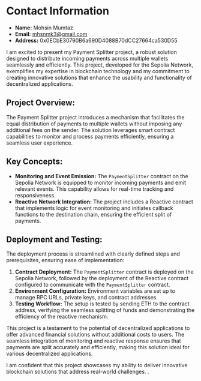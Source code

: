 
# Contact Information
- **Name:** Mohsin Mumtaz
- **Email:** mhsnmk3@gmail.com
- **Address:** 0x0ECbE30790B6a690D4088B70dCC27664ca530D55


I am excited to present my Payment Splitter project, a robust solution designed to distribute incoming payments across multiple wallets seamlessly and efficiently. This project, developed for the Sepolia Network, exemplifies my expertise in blockchain technology and my commitment to creating innovative solutions that enhance the usability and functionality of decentralized applications.

## Project Overview:

The Payment Splitter project introduces a mechanism that facilitates the equal distribution of payments to multiple wallets without imposing any additional fees on the sender. The solution leverages smart contract capabilities to monitor and process payments efficiently, ensuring a seamless user experience.

## Key Concepts:

- **Monitoring and Event Emission:** The `PaymentSplitter` contract on the Sepolia Network is equipped to monitor incoming payments and emit relevant events. This capability allows for real-time tracking and responsiveness.
- **Reactive Network Integration:** The project includes a Reactive contract that implements logic for event monitoring and initiates callback functions to the destination chain, ensuring the efficient split of payments.

## Deployment and Testing:

The deployment process is streamlined with clearly defined steps and prerequisites, ensuring ease of implementation:

1. **Contract Deployment:** The `PaymentSplitter` contract is deployed on the Sepolia Network, followed by the deployment of the Reactive contract configured to communicate with the `PaymentSplitter` contract.
2. **Environment Configuration:** Environment variables are set up to manage RPC URLs, private keys, and contract addresses.
3. **Testing Workflow:** The setup is tested by sending ETH to the contract address, verifying the seamless splitting of funds and demonstrating the efficiency of the reactive mechanism.

This project is a testament to the potential of decentralized applications to offer advanced financial solutions without additional costs to users. The seamless integration of monitoring and reactive response ensures that payments are split accurately and efficiently, making this solution ideal for various decentralized applications.

I am confident that this project showcases my ability to deliver innovative blockchain solutions that address real-world challenges. .

